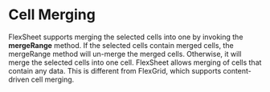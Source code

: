 Cell Merging
============

FlexSheet supports merging the selected cells into one by invoking the **mergeRange** method. If the selected cells contain merged cells, the mergeRange method will un-merge the merged cells. Otherwise, it will merge the selected cells into one cell. FlexSheet allows merging of cells that contain any data. This is different from FlexGrid, which supports content-driven cell merging.